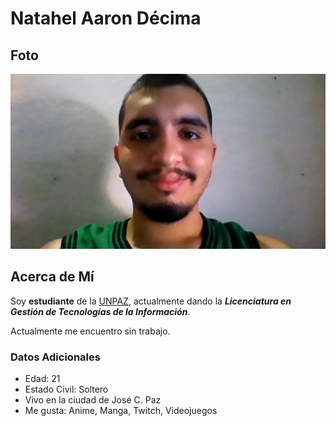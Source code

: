 # Natahel Aaron Décima

## Foto
![Yo](./imagenes/NAD.jpg "Este soy yo")

## **Acerca de Mí**
Soy **estudiante** de la [UNPAZ](https://www.unpaz.edu.ar), actualmente dando la **_Licenciatura en Gestión de Tecnologías de la Información_**.

Actualmente me encuentro sin trabajo.

### **Datos Adicionales**
- Edad: 21
- Estado Civil: Soltero
- Vivo en la ciudad de José C. Paz
- Me gusta: Anime, Manga, Twitch, Videojuegos

